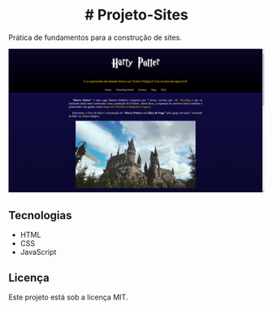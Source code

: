 <h1 align="center"> # Projeto-Sites </h1>
 Prática de fundamentos para a construção de sites.

<p align="center">
<img alt="License" src="hp_imagens/dev_image.png">
</p>

## Tecnologias
- HTML
- CSS
- JavaScript

## Licença

Este projeto está sob a licença MIT.